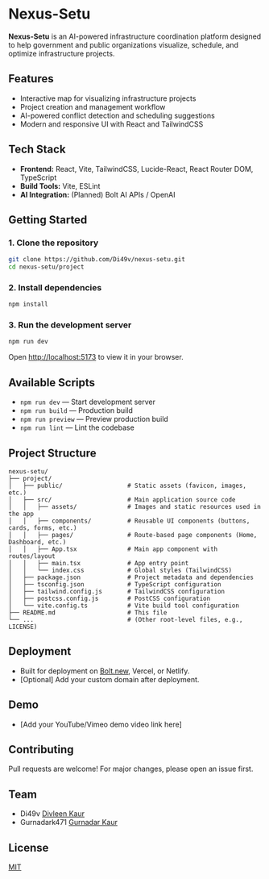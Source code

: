 # Nexus-Setu

**Nexus-Setu** is an AI-powered infrastructure coordination platform designed to help government and public organizations visualize, schedule, and optimize infrastructure projects.

## Features

- Interactive map for visualizing infrastructure projects
- Project creation and management workflow
- AI-powered conflict detection and scheduling suggestions
- Modern and responsive UI with React and TailwindCSS

## Tech Stack

- **Frontend:** React, Vite, TailwindCSS, Lucide-React, React Router DOM, TypeScript
- **Build Tools:** Vite, ESLint
- **AI Integration:** (Planned) Bolt AI APIs / OpenAI

## Getting Started

### 1. Clone the repository

```bash
git clone https://github.com/Di49v/nexus-setu.git
cd nexus-setu/project
```

### 2. Install dependencies

```bash
npm install
```

### 3. Run the development server

```bash
npm run dev
```

Open [http://localhost:5173](http://localhost:5173) to view it in your browser.

## Available Scripts

- `npm run dev` — Start development server
- `npm run build` — Production build
- `npm run preview` — Preview production build
- `npm run lint` — Lint the codebase

## Project Structure

```
nexus-setu/
├── project/
│   ├── public/                  # Static assets (favicon, images, etc.)
│   ├── src/                     # Main application source code
│   │   ├── assets/              # Images and static resources used in the app
│   │   ├── components/          # Reusable UI components (buttons, cards, forms, etc.)
│   │   ├── pages/               # Route-based page components (Home, Dashboard, etc.)
│   │   ├── App.tsx              # Main app component with routes/layout
│   │   ├── main.tsx             # App entry point
│   │   └── index.css            # Global styles (TailwindCSS)
│   ├── package.json             # Project metadata and dependencies
│   ├── tsconfig.json            # TypeScript configuration
│   ├── tailwind.config.js       # TailwindCSS configuration
│   ├── postcss.config.js        # PostCSS configuration
│   └── vite.config.ts           # Vite build tool configuration
├── README.md                    # This file
└── ...                          # (Other root-level files, e.g., LICENSE)
```

## Deployment

- Built for deployment on [Bolt.new](https://bolt.new/), Vercel, or Netlify.
- [Optional] Add your custom domain after deployment.

## Demo

- [Add your YouTube/Vimeo demo video link here]

## Contributing

Pull requests are welcome! For major changes, please open an issue first.

## Team

- Di49v [Divleen Kaur](https://github.io/di49v/)
- Gurnadark471 [Gurnadar Kaur](https://github.io/gurnadark471/)

## License

[MIT](LICENSE)
